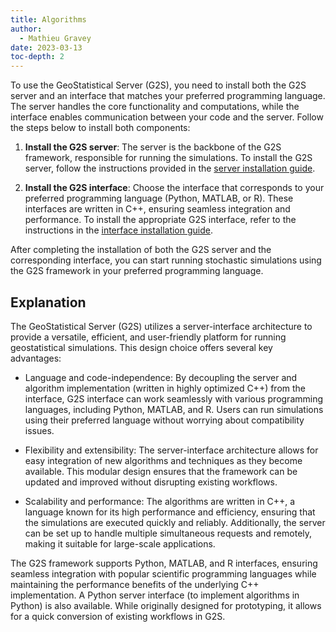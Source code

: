 ```yaml
---
title: Algorithms
author:
  - Mathieu Gravey
date: 2023-03-13
toc-depth: 2
---
```


To use the GeoStatistical Server (G2S), you need to install both the G2S server and an interface that matches your preferred programming language. The server handles the core functionality and computations, while the interface enables communication between your code and the server. Follow the steps below to install both components:

1. **Install the G2S server**: The server is the backbone of the G2S framework, responsible for running the simulations. To install the G2S server, follow the instructions provided in the [server installation guide](installation/server.html).

2. **Install the G2S interface**: Choose the interface that corresponds to your preferred programming language (Python, MATLAB, or R). These interfaces are written in C++, ensuring seamless integration and performance. To install the appropriate G2S interface, refer to the instructions in the [interface installation guide](installation/interfaces.html).

After completing the installation of both the G2S server and the corresponding interface, you can start running stochastic simulations using the G2S framework in your preferred programming language.

## Explanation

The GeoStatistical Server (G2S) utilizes a server-interface architecture to provide a versatile, efficient, and user-friendly platform for running geostatistical simulations. This design choice offers several key advantages:

- Language and code-independence: By decoupling the server and algorithm implementation (written in highly optimized C++) from the interface, G2S interface can work seamlessly with various programming languages, including Python, MATLAB, and R. Users can run simulations using their preferred language without worrying about compatibility issues.

- Flexibility and extensibility: The server-interface architecture allows for easy integration of new algorithms and techniques as they become available. This modular design ensures that the framework can be updated and improved without disrupting existing workflows.

- Scalability and performance: The algorithms are written in C++, a language known for its high performance and efficiency, ensuring that the simulations are executed quickly and reliably. Additionally, the server can be set up to handle multiple simultaneous requests and remotely, making it suitable for large-scale applications.

The G2S framework supports Python, MATLAB, and R interfaces, ensuring seamless integration with popular scientific programming languages while maintaining the performance benefits of the underlying C++ implementation. A Python server interface (to implement algorithms in Python) is also available. While originally designed for prototyping, it allows for a quick conversion of existing workflows in G2S.
